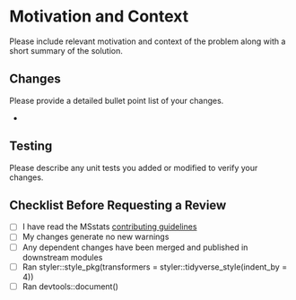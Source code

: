 # Motivation and Context

Please include relevant motivation and context of the problem along with a short summary of the solution.

## Changes

Please provide a detailed bullet point list of your changes.

- 

## Testing

Please describe any unit tests you added or modified to verify your changes.

## Checklist Before Requesting a Review
- [ ] I have read the MSstats [contributing guidelines](https://github.com/Vitek-Lab/MSstatsConvert/blob/master/.github/CONTRIBUTING.md)
- [ ] My changes generate no new warnings
- [ ] Any dependent changes have been merged and published in downstream modules
- [ ] Ran styler::style_pkg(transformers = styler::tidyverse_style(indent_by = 4))
- [ ] Ran devtools::document()
